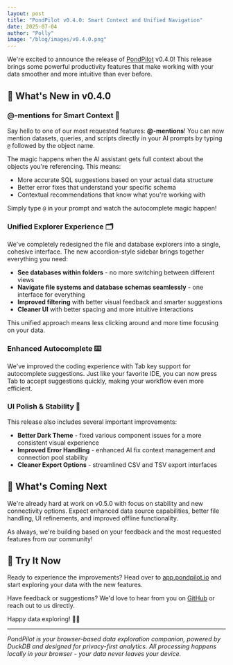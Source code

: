 ```yaml
---
layout: post
title: "PondPilot v0.4.0: Smart Context and Unified Navigation"
date: 2025-07-04
author: "Polly"
image: "/blog/images/v0.4.0.png"
---
```


We're excited to announce the release of [PondPilot](https://app.pondpilot.io) v0.4.0! This release brings some powerful productivity features that make working with your data smoother and more intuitive than ever before.

## 🎯 What's New in v0.4.0

### @-mentions for Smart Context 🧠

Say hello to one of our most requested features: **@-mentions**! You can now mention datasets, queries, and scripts directly in your AI prompts by typing `@` followed by the object name.

The magic happens when the AI assistant gets full context about the objects you're referencing. This means:

- More accurate SQL suggestions based on your actual data structure
- Better error fixes that understand your specific schema
- Contextual recommendations that know what you're working with

Simply type `@` in your prompt and watch the autocomplete magic happen!

### Unified Explorer Experience 🗂️

We've completely redesigned the file and database explorers into a single, cohesive interface. The new accordion-style sidebar brings together everything you need:

- **See databases within folders** - no more switching between different views
- **Navigate file systems and database schemas seamlessly** - one interface for everything
- **Improved filtering** with better visual feedback and smarter suggestions
- **Cleaner UI** with better spacing and more intuitive interactions

This unified approach means less clicking around and more time focusing on your data.

### Enhanced Autocomplete ⌨️

We've improved the coding experience with Tab key support for autocomplete suggestions. Just like your favorite IDE, you can now press Tab to accept suggestions quickly, making your workflow even more efficient.

### UI Polish & Stability 🎨

This release also includes several important improvements:

- **Better Dark Theme** - fixed various component issues for a more consistent visual experience
- **Improved Error Handling** - enhanced AI fix context management and connection pool stability
- **Cleaner Export Options** - streamlined CSV and TSV export interfaces

## 🎯 What's Coming Next

We're already hard at work on v0.5.0 with focus on stability and new connectivity options. Expect enhanced data source capabilities, better file handling, UI refinements, and improved offline functionality.

As always, we're building based on your feedback and the most requested features from our community!

## 🚀 Try It Now

Ready to experience the improvements? Head over to [app.pondpilot.io](https://app.pondpilot.io) and start exploring your data with the new features.

Have feedback or suggestions? We'd love to hear from you on [GitHub](https://github.com/pondpilot/pondpilot) or reach out to us directly.

Happy data exploring! 🦆✨

---

_PondPilot is your browser-based data exploration companion, powered by DuckDB and designed for privacy-first analytics. All processing happens locally in your browser - your data never leaves your device._
